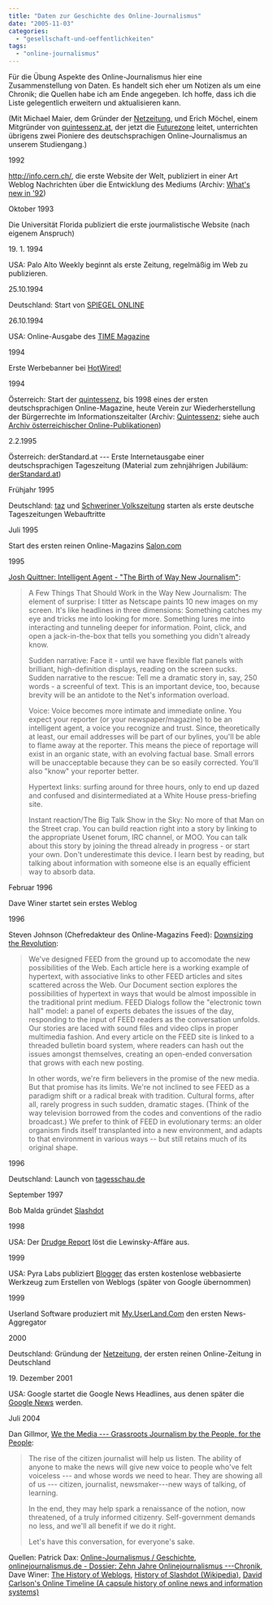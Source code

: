 ```yaml
---
title: "Daten zur Geschichte des Online-Journalismus"
date: "2005-11-03"
categories: 
  - "gesellschaft-und-oeffentlichkeiten"
tags: 
  - "online-journalismus"
---
```


Für die Übung Aspekte des Online-Journalismus hier eine Zusammenstellung von Daten. Es handelt sich eher um Notizen als um eine Chronik; die Quellen habe ich am Ende angegeben. Ich hoffe, dass ich die Liste gelegentlich erweitern und aktualisieren kann.

(Mit Michael Maier, dem Gründer der [Netzeitung](http://www.netzeitung.de/), und Erich Möchel, einem Mitgründer von [quintessenz.at](http://www.quintessenz.at/), der jetzt die [Futurezone](http://futurezone.orf.at/) leitet, unterrichten übrigens zwei Pioniere des deutschsprachigen Online-Journalismus an unserem Studiengang.)

1992

http://info.cern.ch/, die erste Website der Welt, publiziert in einer Art Weblog Nachrichten über die Entwicklung des Mediums (Archiv: [What's new in '92](http://www.w3.org/History/19921103-hypertext/hypertext/WWW/News/9201.html))

Oktober 1993

Die Universität Florida publiziert die erste jourmalistische Website (nach eigenem Anspruch)

19\. 1. 1994

USA: Palo Alto Weekly beginnt als erste Zeitung, regelmäßig im Web zu publizieren.

25.10.1994

Deutschland: Start von [SPIEGEL ONLINE](http://www.spiegel.de/)

26.10.1994

USA: Online-Ausgabe des [TIME Magazine](http://www.time.com/time/)

1994

Erste Werbebanner bei [HotWired!](http://www.hotwired.com/)

1994

Österreich: Start der [quintessenz](http://www.quintessenz.at/), bis 1998 eines der ersten deutschsprachigen Online-Magazine, heute Verein zur Wiederherstellung der Bürgerrechte im Informationszeitalter (Archiv: [Quintessenz](http://web.archive.org/web/19961228034912/http://www.quintessenz.at/); siehe auch [Archiv österreichischer Online-Publikationen](http://ezines.onb.ac.at:8080/quint/))

2.2.1995

Österreich: derStandard.at --- Erste Internetausgabe einer deutschsprachigen Tageszeitung (Material zum zehnjährigen Jubiläum: [derStandard.at](http://derstandard.at/?url=/?ressort=zehn-jahre))

Frühjahr 1995

Deutschland: [taz](http://www.taz.de/pt/.nf/home) und [Schweriner Volkszeitung](http://www.svz.de/) starten als erste deutsche Tageszeitungen Webauftritte

Juli 1995

Start des ersten reinen Online-Magazins [Salon.com](http://www.salon.com/)

1995

[Josh Quittner: Intelligent Agent - "The Birth of Way New Journalism"](http://hotwired.wired.com/i-agent/95/29/waynew/waynew.html):

> A Few Things That Should Work in the Way New Journalism: The element of surprise: I titter as Netscape paints 10 new images on my screen. It's like headlines in three dimensions: Something catches my eye and tricks me into looking for more. Something lures me into interacting and tunneling deeper for information. Point, click, and open a jack-in-the-box that tells you something you didn't already know.
> 
> Sudden narrative: Face it - until we have flexible flat panels with brilliant, high-definition displays, reading on the screen sucks. Sudden narrative to the rescue: Tell me a dramatic story in, say, 250 words - a screenful of text. This is an important device, too, because brevity will be an antidote to the Net's information overload.
> 
> Voice: Voice becomes more intimate and immediate online. You expect your reporter (or your newspaper/magazine) to be an intelligent agent, a voice you recognize and trust. Since, theoretically at least, our email addresses will be part of our bylines, you'll be able to flame away at the reporter. This means the piece of reportage will exist in an organic state, with an evolving factual base. Small errors will be unacceptable because they can be so easily corrected. You'll also "know" your reporter better.
> 
> Hypertext links: surfing around for three hours, only to end up dazed and confused and disintermediated at a White House press-briefing site.
> 
> Instant reaction/The Big Talk Show in the Sky: No more of that Man on the Street crap. You can build reaction right into a story by linking to the appropriate Usenet forum, IRC channel, or MOO. You can talk about this story by joining the thread already in progress - or start your own. Don't underestimate this device. I learn best by reading, but talking about information with someone else is an equally efficient way to absorb data.

Februar 1996

Dave Winer startet sein erstes Weblog

1996

Steven Johnson (Chefredakteur des Online-Magazins Feed): [Downsizing the Revolution](http://web.archive.org/web/19961104141646/www.feedmag.com/95.05letter.html):

> We've designed FEED from the ground up to accomodate the new possibilities of the Web. Each article here is a working example of hypertext, with associative links to other FEED articles and sites scattered across the Web. Our Document section explores the possibilities of hypertext in ways that would be almost impossible in the traditional print medium. FEED Dialogs follow the "electronic town hall" model: a panel of experts debates the issues of the day, responding to the input of FEED readers as the conversation unfolds. Our stories are laced with sound files and video clips in proper multimedia fashion. And every article on the FEED site is linked to a threaded bulletin board system, where readers can hash out the issues amongst themselves, creating an open-ended conversation that grows with each new posting.
> 
> In other words, we're firm believers in the promise of the new media. But that promise has its limits. We're not inclined to see FEED as a paradigm shift or a radical break with tradition. Cultural forms, after all, rarely progress in such sudden, dramatic stages. (Think of the way television borrowed from the codes and conventions of the radio broadcast.) We prefer to think of FEED in evolutionary terms: an older organism finds itself transplanted into a new environment, and adapts to that environment in various ways -- but still retains much of its original shape.

1996

Deutschland: Launch von [tagesschau.de](http://www.tagesschau.de/)

September 1997

Bob Malda gründet [Slashdot](http://slashdot.org/)

1998

USA: Der [Drudge Report](http://www.drudgereport.com/) löst die Lewinsky-Affäre aus.

1999

USA: Pyra Labs publiziert [Blogger](http://www.blogger.com/start) das ersten kostenlose webbasierte Werkzeug zum Erstellen von Weblogs (später von Google übernommen)

1999

Userland Software produziert mit [My.UserLand.Com](http://my.userland.com/) den ersten News-Aggregator

2000

Deutschland: Gründung der [Netzeitung](http://www.netzeitung.de/), der ersten reinen Online-Zeitung in Deutschland

19\. Dezember 2001

USA: Google startet die Google News Headlines, aus denen später die [Google News](http://news.google.com/) werden.

Juli 2004

Dan Gillmor, [We the Media --- Grassroots Journalism by the People, for the People](http://www.oreilly.com/catalog/wemedia/chapter/index.html):

> The rise of the citizen journalist will help us listen. The ability of anyone to make the news will give new voice to people who've felt voiceless --- and whose words we need to hear. They are showing all of us --- citizen, journalist, newsmaker---new ways of talking, of learning.
> 
> In the end, they may help spark a renaissance of the notion, now threatened, of a truly informed citizenry. Self-government demands no less, and we'll all benefit if we do it right.
> 
> Let's have this conversation, for everyone's sake.

Quellen: Patrick Dax: [Online-Journalismus / Geschichte](http://projekte.vhs.at/patrick/geschichte), [onlinejournalismus.de - Dossier: Zehn Jahre Onlinejournalismus ---Chronik](http://www.onlinejournalismus.de/webwatch/10jahrechronik.php), Dave Winer: [The History of Weblogs](http://oldweblogscomblog.scripting.com/historyOfWeblogs), [History of Slashdot (Wikipedia)](http://en.wikipedia.org/wiki/Slashdot_history), [David Carlson's Online Timeline (A capsule history of online news and information systems)](http://iml.jou.ufl.edu/carlson/1990s.shtml)
